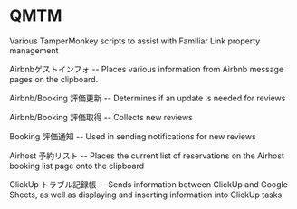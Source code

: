 # QMTM
Various TamperMonkey scripts to assist with Familiar Link property management

Airbnbゲストインフォ -- Places various information from Airbnb message pages on the clipboard.

Airbnb/Booking 評価更新 -- Determines if an update is needed for reviews

Airbnb/Booking 評価取得 -- Collects new reviews

Booking 評価通知 -- Used in sending notifications for new reviews

Airhost 予約リスト -- Places the current list of reservations on the Airhost booking list page onto the clipboard

ClickUp トラブル記録帳 -- Sends information between ClickUp and Google Sheets, as well as displaying and inserting information into ClickUp tasks
